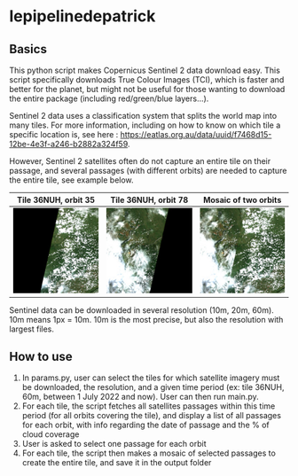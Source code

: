 # lepipelinedepatrick

## Basics 

This python script makes Copernicus Sentinel 2 data download easy. This script specifically downloads True Colour Images (TCI), which is faster and better for the planet, but might not be useful for those wanting to download the entire package (including red/green/blue layers...).

Sentinel 2 data uses a classification system that splits the world map into many tiles. For more information, including on how to know on which tile a specific location is, see here : https://eatlas.org.au/data/uuid/f7468d15-12be-4e3f-a246-b2882a324f59.

However, Sentinel 2 satellites often do not capture an entire tile on their passage, and several passages (with different orbits) are needed to capture the entire tile, see example below.

| Tile 36NUH, orbit 35  | Tile 36NUH, orbit 78 | Mosaic of two orbits |
| --- | --- | --- |
| ![alt text](https://github.com/memoirevive/lepipelinedepatrick/blob/main/example/36NUH_35.jpg?raw=true) | ![alt text](https://github.com/memoirevive/lepipelinedepatrick/blob/main/example/36NUH_78.jpg?raw=true) | ![alt text](https://github.com/memoirevive/lepipelinedepatrick/blob/main/example/36NUH.jpg?raw=true) |

Sentinel data can be downloaded in several resolution (10m, 20m, 60m). 10m means 1px = 10m. 10m is the most precise, but also the resolution with largest files. 

## How to use

1. In params.py, user can select the tiles for which satellite imagery must be downloaded, the resolution, and a given time period (ex: tile 36NUH, 60m, between 1 July 2022 and now). User can then run main.py.
2. For each tile, the script fetches all satellites passages within this time period (for all orbits covering the tile), and display a list of all passages for each orbit, with info regarding the date of passage and the % of cloud coverage
3. User is asked to select one passage for each orbit
4. For each tile, the script then makes a mosaic of selected passages to create the entire tile, and save it in the output folder
